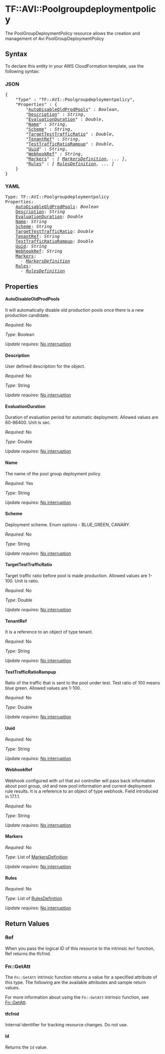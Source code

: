 # TF::AVI::Poolgroupdeploymentpolicy

The PoolGroupDeploymentPolicy resource allows the creation and management of Avi PoolGroupDeploymentPolicy

## Syntax

To declare this entity in your AWS CloudFormation template, use the following syntax:

### JSON

<pre>
{
    "Type" : "TF::AVI::Poolgroupdeploymentpolicy",
    "Properties" : {
        "<a href="#autodisableoldprodpools" title="AutoDisableOldProdPools">AutoDisableOldProdPools</a>" : <i>Boolean</i>,
        "<a href="#description" title="Description">Description</a>" : <i>String</i>,
        "<a href="#evaluationduration" title="EvaluationDuration">EvaluationDuration</a>" : <i>Double</i>,
        "<a href="#name" title="Name">Name</a>" : <i>String</i>,
        "<a href="#scheme" title="Scheme">Scheme</a>" : <i>String</i>,
        "<a href="#targettesttrafficratio" title="TargetTestTrafficRatio">TargetTestTrafficRatio</a>" : <i>Double</i>,
        "<a href="#tenantref" title="TenantRef">TenantRef</a>" : <i>String</i>,
        "<a href="#testtrafficratiorampup" title="TestTrafficRatioRampup">TestTrafficRatioRampup</a>" : <i>Double</i>,
        "<a href="#uuid" title="Uuid">Uuid</a>" : <i>String</i>,
        "<a href="#webhookref" title="WebhookRef">WebhookRef</a>" : <i>String</i>,
        "<a href="#markers" title="Markers">Markers</a>" : <i>[ <a href="markersdefinition.md">MarkersDefinition</a>, ... ]</i>,
        "<a href="#rules" title="Rules">Rules</a>" : <i>[ <a href="rulesdefinition.md">RulesDefinition</a>, ... ]</i>
    }
}
</pre>

### YAML

<pre>
Type: TF::AVI::Poolgroupdeploymentpolicy
Properties:
    <a href="#autodisableoldprodpools" title="AutoDisableOldProdPools">AutoDisableOldProdPools</a>: <i>Boolean</i>
    <a href="#description" title="Description">Description</a>: <i>String</i>
    <a href="#evaluationduration" title="EvaluationDuration">EvaluationDuration</a>: <i>Double</i>
    <a href="#name" title="Name">Name</a>: <i>String</i>
    <a href="#scheme" title="Scheme">Scheme</a>: <i>String</i>
    <a href="#targettesttrafficratio" title="TargetTestTrafficRatio">TargetTestTrafficRatio</a>: <i>Double</i>
    <a href="#tenantref" title="TenantRef">TenantRef</a>: <i>String</i>
    <a href="#testtrafficratiorampup" title="TestTrafficRatioRampup">TestTrafficRatioRampup</a>: <i>Double</i>
    <a href="#uuid" title="Uuid">Uuid</a>: <i>String</i>
    <a href="#webhookref" title="WebhookRef">WebhookRef</a>: <i>String</i>
    <a href="#markers" title="Markers">Markers</a>: <i>
      - <a href="markersdefinition.md">MarkersDefinition</a></i>
    <a href="#rules" title="Rules">Rules</a>: <i>
      - <a href="rulesdefinition.md">RulesDefinition</a></i>
</pre>

## Properties

#### AutoDisableOldProdPools

It will automatically disable old production pools once there is a new production candidate.

_Required_: No

_Type_: Boolean

_Update requires_: [No interruption](https://docs.aws.amazon.com/AWSCloudFormation/latest/UserGuide/using-cfn-updating-stacks-update-behaviors.html#update-no-interrupt)

#### Description

User defined description for the object.

_Required_: No

_Type_: String

_Update requires_: [No interruption](https://docs.aws.amazon.com/AWSCloudFormation/latest/UserGuide/using-cfn-updating-stacks-update-behaviors.html#update-no-interrupt)

#### EvaluationDuration

Duration of evaluation period for automatic deployment. Allowed values are 60-86400. Unit is sec.

_Required_: No

_Type_: Double

_Update requires_: [No interruption](https://docs.aws.amazon.com/AWSCloudFormation/latest/UserGuide/using-cfn-updating-stacks-update-behaviors.html#update-no-interrupt)

#### Name

The name of the pool group deployment policy.

_Required_: Yes

_Type_: String

_Update requires_: [No interruption](https://docs.aws.amazon.com/AWSCloudFormation/latest/UserGuide/using-cfn-updating-stacks-update-behaviors.html#update-no-interrupt)

#### Scheme

Deployment scheme. Enum options - BLUE_GREEN, CANARY.

_Required_: No

_Type_: String

_Update requires_: [No interruption](https://docs.aws.amazon.com/AWSCloudFormation/latest/UserGuide/using-cfn-updating-stacks-update-behaviors.html#update-no-interrupt)

#### TargetTestTrafficRatio

Target traffic ratio before pool is made production. Allowed values are 1-100. Unit is ratio.

_Required_: No

_Type_: Double

_Update requires_: [No interruption](https://docs.aws.amazon.com/AWSCloudFormation/latest/UserGuide/using-cfn-updating-stacks-update-behaviors.html#update-no-interrupt)

#### TenantRef

It is a reference to an object of type tenant.

_Required_: No

_Type_: String

_Update requires_: [No interruption](https://docs.aws.amazon.com/AWSCloudFormation/latest/UserGuide/using-cfn-updating-stacks-update-behaviors.html#update-no-interrupt)

#### TestTrafficRatioRampup

Ratio of the traffic that is sent to the pool under test. Test ratio of 100 means blue green. Allowed values are 1-100.

_Required_: No

_Type_: Double

_Update requires_: [No interruption](https://docs.aws.amazon.com/AWSCloudFormation/latest/UserGuide/using-cfn-updating-stacks-update-behaviors.html#update-no-interrupt)

#### Uuid

_Required_: No

_Type_: String

_Update requires_: [No interruption](https://docs.aws.amazon.com/AWSCloudFormation/latest/UserGuide/using-cfn-updating-stacks-update-behaviors.html#update-no-interrupt)

#### WebhookRef

Webhook configured with url that avi controller will pass back information about pool group, old and new pool information and current deployment rule results. It is a reference to an object of type webhook. Field introduced in 17.1.1.

_Required_: No

_Type_: String

_Update requires_: [No interruption](https://docs.aws.amazon.com/AWSCloudFormation/latest/UserGuide/using-cfn-updating-stacks-update-behaviors.html#update-no-interrupt)

#### Markers

_Required_: No

_Type_: List of <a href="markersdefinition.md">MarkersDefinition</a>

_Update requires_: [No interruption](https://docs.aws.amazon.com/AWSCloudFormation/latest/UserGuide/using-cfn-updating-stacks-update-behaviors.html#update-no-interrupt)

#### Rules

_Required_: No

_Type_: List of <a href="rulesdefinition.md">RulesDefinition</a>

_Update requires_: [No interruption](https://docs.aws.amazon.com/AWSCloudFormation/latest/UserGuide/using-cfn-updating-stacks-update-behaviors.html#update-no-interrupt)

## Return Values

### Ref

When you pass the logical ID of this resource to the intrinsic `Ref` function, Ref returns the tfcfnid.

### Fn::GetAtt

The `Fn::GetAtt` intrinsic function returns a value for a specified attribute of this type. The following are the available attributes and sample return values.

For more information about using the `Fn::GetAtt` intrinsic function, see [Fn::GetAtt](https://docs.aws.amazon.com/AWSCloudFormation/latest/UserGuide/intrinsic-function-reference-getatt.html).

#### tfcfnid

Internal identifier for tracking resource changes. Do not use.

#### Id

Returns the <code>Id</code> value.

